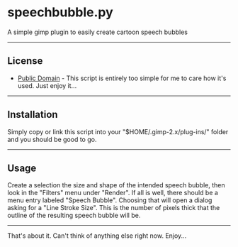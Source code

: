 # speechbubble.py

A simple gimp plugin to easily create cartoon speech bubbles

 - - - -

## License

 * [Public Domain](http://creativecommons.org/publicdomain/zero/1.0/) -
This script is entirely too simple for me to care how it's used.
Just enjoy it...

 - - - -

## Installation

Simply copy or link this script into your "$HOME/.gimp-2.x/plug-ins/" folder
and you should be good to go.

 - - - -

## Usage

Create a selection the size and shape of the intended speech bubble, then look
in the "Filters" menu under "Render". If all is well, there should be a menu
entry labeled "Speech Bubble". Choosing that will open a dialog asking for a
"Line Stroke Size". This is the number of pixels thick that the outline of the
resulting speech bubble will be.

 - - - -

That's about it.  Can't think of anything else right now.  Enjoy...
